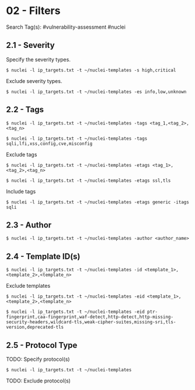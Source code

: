 # 02 - Filters

Search Tag(s): #vulnerability-assessment #nuclei

## 2.1 - Severity

Specify the severity types.

```
$ nuclei -l ip_targets.txt -t ~/nuclei-templates -s high,critical
```

Exclude severity types.

```
$ nuclei -l ip_targets.txt -t ~/nuclei-templates -es info,low,unknown
```

## 2.2 - Tags

```
$ nuclei -l ip_targets.txt -t ~/nuclei-templates -tags <tag_1,<tag_2>,<tag_n>

$ nuclei -l ip_targets.txt -t ~/nuclei-templates -tags sqli,lfi,xss,config,cve,misconfig
```

Exclude tags

```
$ nuclei -l ip_targets.txt -t ~/nuclei-templates -etags <tag_1>,<tag_2>,<tag_n>

$ nuclei -l ip_targets.txt -t ~/nuclei-templates -etags ssl,tls
```

Include tags

```
$ nuclei -l ip_targets.txt -t ~/nuclei-templates -etags generic -itags sqli
```

## 2.3 - Author

```
$ nuclei -l ip_targets.txt -t ~/nuclei-templates -author <author_name>
```

## 2.4 - Template ID(s)

```
$ nuclei -l ip_targets.txt -t ~/nuclei-templates -id <template_1>,<template_2>,<template_n>
```

Exclude templates

```
$ nuclei -l ip_targets.txt -t ~/nuclei-templates -eid <template_1>,<template_2>,<template_n>

$ nuclei -l ip_targets.txt -t ~/nuclei-templates -eid ptr-fingerprint,caa-fingerprint,waf-detect,http-detect,http-missing-security-headers,wildcard-tls,weak-cipher-suites,missing-sri,tls-version,deprecated-tls
```

## 2.5 - Protocol Type

TODO: Specify protocol(s)

```
$ nuclei -l ip_targets.txt -t ~/nuclei-templates
```

TODO: Exclude protocol(s)